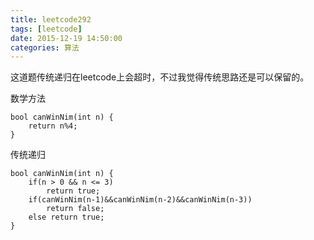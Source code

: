 ```yaml
---
title: leetcode292
tags: [leetcode]
date: 2015-12-19 14:50:00
categories: 算法
---
```


这道题传统递归在leetcode上会超时，不过我觉得传统思路还是可以保留的。

数学方法
```
bool canWinNim(int n) {
    return n%4;
}
```

传统递归
```
bool canWinNim(int n) {
    if(n > 0 && n <= 3)
        return true;
    if(canWinNim(n-1)&&canWinNim(n-2)&&canWinNim(n-3))
        return false;
    else return true;
}
```